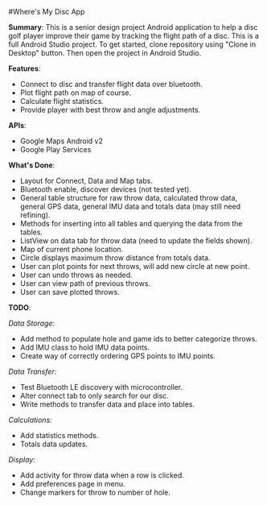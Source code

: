 #Where's My Disc App

**Summary**: This is a senior design project Android application to help a disc golf player improve their game by tracking the flight path of a disc. This is a full Android Studio project. To get started, clone repository using "Clone in Desktop" button. Then open the project in Android Studio.

**Features**: 
- Connect to disc and transfer flight data over bluetooth. 
- Plot flight path on map of course. 
- Calculate flight statistics. 
- Provide player with best throw and angle adjustments.

**APIs**: 
- Google Maps Android v2
- Google Play Services

**What's Done**:
- Layout for Connect, Data and Map tabs.
- Bluetooth enable, discover devices (not tested yet).
- General table structure for raw throw data, calculated throw data, general GPS data, general IMU data and totals data (may still need refining).
- Methods for inserting into all tables and querying the data from the tables.
- ListView on data tab for throw data (need to update the fields shown).
- Map of current phone location.
- Circle displays maximum throw distance from totals data.
- User can plot points for next throws, will add new circle at new point.
- User can undo throws as needed.
- User can view path of previous throws.
- User can save plotted throws.

**TODO**: 

*Data Storage:*
- Add method to populate hole and game ids to better categorize throws.
- Add IMU class to hold IMU data points.
- Create way of correctly ordering GPS points to IMU points.

*Data Transfer:*
- Test Bluetooth LE discovery with microcontroller.
- Alter connect tab to only search for our disc.
- Write methods to transfer data and place into tables.

*Calculations:*
- Add statistics methods.
- Totals data updates.

*Display:*
- Add activity for throw data when a row is clicked.
- Add preferences page in menu.
- Change markers for throw to number of hole.


